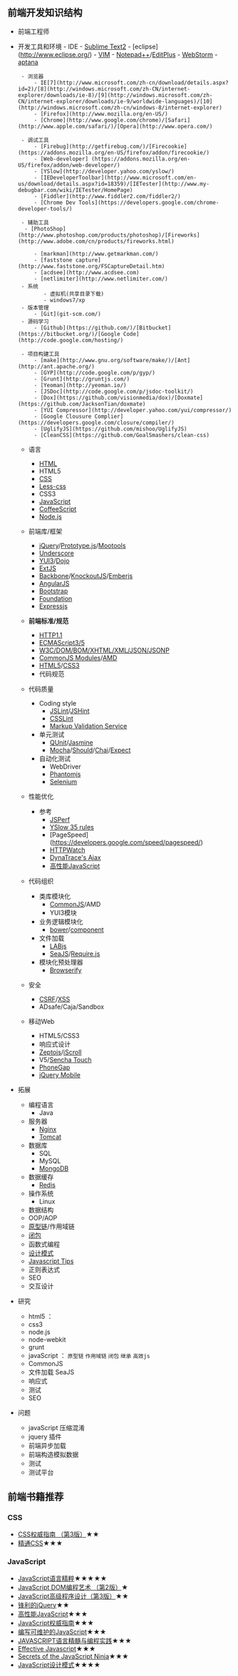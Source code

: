 ## 前端开发知识结构
- 前端工程师
 - 开发工具和环境
        - IDE
            -  [Sublime Text2](http://www.sublimetext.com/) 
            - [eclipse] (http://www.eclipse.org/) 
            - [VIM](http://www.vim.org/)
            - [Notepad++](http://notepad-plus-plus.org/)/[EditPlus](http://www.editplus.com/)
            - [WebStorm](http://www.jetbrains.com/webstorm/)
            - [aptana](http://www.aptana.com/)
            
        - 浏览器
            - IE[7](http://www.microsoft.com/zh-cn/download/details.aspx?id=2)/[8](http://windows.microsoft.com/zh-CN/internet-explorer/downloads/ie-8)/[9](http://windows.microsoft.com/zh-CN/internet-explorer/downloads/ie-9/worldwide-languages)/[10](http://windows.microsoft.com/zh-cn/windows-8/internet-explorer)
            - [Firefox](http://www.mozilla.org/en-US/)
            - [Chrome](http://www.google.com/chrome)/[Safari](http://www.apple.com/safari/)/[Opera](http://www.opera.com/)
            
        - 调试工具
            - [Firebug](http://getfirebug.com/)/[Firecookie](https://addons.mozilla.org/en-US/firefox/addon/firecookie/)
            - [Web-developer] (https://addons.mozilla.org/en-US/firefox/addon/web-developer/)
            - [YSlow](http://developer.yahoo.com/yslow/)
            - [IEDeveloperToolbar](http://www.microsoft.com/en-us/download/details.aspx?id=18359)/[IETester](http://www.my-debugbar.com/wiki/IETester/HomePage)
            - [Fiddler](http://www.fiddler2.com/fiddler2/)
            - [Chrome Dev Tools](https://developers.google.com/chrome-developer-tools/)
        
        - 辅助工具
         - [PhotoShop](http://www.photoshop.com/products/photoshop)/[Fireworks](http://www.adobe.com/cn/products/fireworks.html)
         
            - [markman](http://www.getmarkman.com/)
            - [faststone capture] (http://www.faststone.org/FSCaptureDetail.htm)
            - [acdsee](http://www.acdsee.com)
            - [netlimiter](http://www.netlimiter.com/)
        - 系统
               - 虚拟机(共享目录下载)
               - windows7/xp  
        - 版本管理
            - [Git](git-scm.com/)
        - 源码学习
            - [Github](https://github.com/)/[Bitbucket](https://bitbucket.org/)/[Google Code](http://code.google.com/hosting/)
   
        - 项目构建工具
            - [make](http://www.gnu.org/software/make/)/[Ant](http://ant.apache.org/)
            - [GYP](http://code.google.com/p/gyp/)
            - [Grunt](http://gruntjs.com/)
            - [Yeoman](http://yeoman.io/) 
            - [JSDoc](http://code.google.com/p/jsdoc-toolkit/)
            - [Dox](https://github.com/visionmedia/dox)/[Doxmate](https://github.com/JacksonTian/doxmate)   
            - [YUI Compressor](http://developer.yahoo.com/yui/compressor/)
            - [Google Clousure Complier](https://developers.google.com/closure/compiler/)
            - [UglifyJS](https://github.com/mishoo/UglifyJS)
            - [CleanCSS](https://github.com/GoalSmashers/clean-css)
       
    - 语言
        - [HTML](http://www.w3.org/html/)
        - HTML5
        - [CSS](http://www.w3.org/Style/CSS/)
        - [Less-css](http://www.lesscss.net/article/home.html)
        - CSS3
        - [JavaScript](https://developer.mozilla.org/en-US/docs/JavaScript)
        - [CoffeeScript](http://coffeescript.org/)
        - [Node.js](http://nodejs.org/)
        
   - 前端库/框架
        - [jQuery](http://jquery.com/)/[Prototype.js](http://www.prototypejs.org/)/[Mootools](http://mootools.net/)
        - [Underscore](http://underscorejs.org/)
        - [YUI3](http://yuilibrary.com/projects/yui3/)/[Dojo](http://dojotoolkit.org/)
        - [ExtJS](http://www.sencha.com/products/extjs)
        - [Backbone](http://backbonejs.org/)/[KnockoutJS](http://knockoutjs.com/)/[Emberjs](http://emberjs.com/)
        - [AngularJS](http://angularjs.org/)
        - [Bootstrap](http://twitter.github.io/bootstrap/)
        - [Foundation](http://foundation.zurb.com/)
        - [Expressjs](http://expressjs.com/)
        
    - **前端标准/规范**
        - [HTTP1.1](http://www.w3.org/Protocols/rfc2616/rfc2616.html)
        - [ECMAScript3/5](http://www.ecma-international.org/publications/standards/Ecma-262.htm)
        - [W3C/DOM/BOM/XHTML/XML/JSON/JSONP](http://www.w3.org/TR/)
        - [CommonJS Modules](http://wiki.commonjs.org/wiki/Modules/1.0)/[AMD](https://github.com/amdjs/amdjs-api/wiki/AMD)
        - [HTML5](http://www.w3.org/html/wg/drafts/html/master/)/[CSS3](http://www.w3.org/Style/CSS/specs.en.html)
        - 代码规范
        
    - 代码质量
        - Coding style
            - [JSLint](http://www.jslint.com/)/[JSHint](http://www.jshint.com/)
            - [CSSLint](http://csslint.net/)
            - [Markup Validation Service](http://validator.w3.org/)
        - 单元测试
            - [QUnit](http://qunitjs.com/)/[Jasmine](http://pivotal.github.com/jasmine/)
            - [Mocha](http://visionmedia.github.com/mocha/)/[Should](https://github.com/visionmedia/should.js/)/[Chai](http://chaijs.com/)/[Expect](https://github.com/LearnBoost/expect.js/)
        - 自动化测试
            - WebDriver
            - [Phantomjs](http://phantomjs.org/)
            - [Selenium](http://docs.seleniumhq.org/)
    
    
    - 性能优化
        - 参考 
            - [JSPerf](http://jsperf.com/)
            - [YSlow 35 rules](http://developer.yahoo.com/performance/rules.html)
            - [PageSpeed]    (https://developers.google.com/speed/pagespeed/)
            - [HTTPWatch](http://www.httpwatch.com/)
            - [DynaTrace's Ajax](http://www.compuware.com/application-performance-management/dynatrace-ajax-download.html)
            - [高性能JavaScript](http://book.douban.com/subject/5362856/)
       
   
    - 代码组织
        - 类库模块化
            - [CommonJS](http://www.commonjs.org/)/AMD
            - YUI3模块
        - 业务逻辑模块化
            - [bower](https://github.com/twitter/bower)/[component](https://github.com/component/component)
        - 文件加载
            - [LABjs](http://labjs.com/)
            - [SeaJS](http://seajs.org/)/[Require.js](http://requirejs.org/)
        - 模块化预处理器
            - [Browserify](https://github.com/substack/node-browserify)
    - 安全
        - [CSRF](http://en.wikipedia.org/wiki/Cross-site_request_forgery)/[XSS](http://en.wikipedia.org/wiki/Cross-site_scripting)
        - ADsafe/Caja/Sandbox
    - 移动Web
        - HTML5/CSS3
        - 响应式设计
        - [Zeptojs](http://zeptojs.com/)/[iScroll](http://cubiq.org/iscroll)
        - V5/[Sencha Touch](http://www.sencha.com/products/touch)
        - [PhoneGap](http://phonegap.com/)
        - [jQuery Mobile](http://jquerymobile.com/)
- 拓展
    - 编程语言
        - Java
    - 服务器
        - [Nginx](http://nginx.org/en/)
        - [Tomcat](http://httpd.apache.org/)
    - 数据库
        - SQL
        - MySQL
        - [MongoDB](http://www.mongodb.org/)
    - 数据缓存
        - [Redis](http://redis.io/)
    - 操作系统
        - Linux
    - 数据结构
    - OOP/AOP
    - [原型链](http://net.tutsplus.com/tutorials/javascript-ajax/prototypes-in-javascript-what-you-need-to-know/)/作用域链
    - [闭包](http://www.jibbering.com/faq/notes/closures/)
    - 函数式编程
    - [设计模式](http://addyosmani.com/resources/essentialjsdesignpatterns/book/)
    - [Javascript Tips](http://sanshi.me/articles/JavaScript-Garden-CN/html/index.html)
    - 正则表达式
    - SEO
    - 交互设计
   
- 研究
    - html5 ：
    - css3
    - node.js
    - node-webkit
    - grunt
    - javaScript ： `原型链` `作用域链` `闭包` `继承` `高效js`
    - CommonJS
    - 文件加载 SeaJS
    - 响应式
    - 测试
    - SEO
    
- 问题
    - javaScript 压缩混淆
    - jquery 插件
    - 前端异步加载
    - 前端构造模拟数据
    - 测试
    - 测试平台
     
    
## 前端书籍推荐

### CSS
- [CSS权威指南 （第3版）](http://book.douban.com/subject/2308234/)★★
- [精通CSS](http://book.douban.com/subject/4736167/)★★★

### JavaScript
- [JavaScript语言精粹](http://book.douban.com/subject/3590768/)★★★★★
- [JavaScript DOM编程艺术 （第2版）](http://book.douban.com/subject/6038371/)★
- [JavaScript高级程序设计（第3版）](http://book.douban.com/subject/10546125/)★★
- [锋利的jQuery](http://book.douban.com/subject/10792216/)★★
- [高性能JavaScript](http://book.douban.com/subject/5362856/)★★★
- [JavaScript权威指南](http://book.douban.com/subject/10549733/)★★★
- [编写可维护的JavaScript](http://book.douban.com/subject/21792530/)★★★
- [JAVASCRIPT语言精髓与编程实践](http://book.douban.com/subject/3012828/)★★★
- [Effective Javascript](http://www.amazon.com/Effective-JavaScript-Specific-Software-Development/dp/0321812182)★★★
- [Secrets of the JavaScript Ninja](http://book.douban.com/subject/3176860/)★★★
- [JavaScript设计模式](http://book.douban.com/subject/3329540/)★★★★


